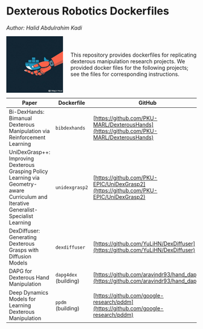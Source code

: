 <h1> Dexterous Robotics Dockerfiles </h1>

*Author: Halid Abdulrahim Kadi*


<div style="display:flex; align-items:center; gap: 20px;">
<img src="dext-docker.jpeg" alt="Description" width="150" height="150">
  <div style="flex: 1;">
    <p>This repository provides dockerfiles for replicating dexterous manipulation research projects. We provided docker files for the following projects; see the files for corresponding instructions.</p>
  </div>
  
</div>




| Paper                                                                                     | Dockerfile    | GitHub 
|------------------------------------------------------------------------------------|---------------------| -------------|
| Bi-DexHands: Bimanual Dexterous Manipulation via Reinforcement Learning                  | `bibdexhands`       | [https://github.com/PKU-MARL/DexterousHands](https://github.com/PKU-MARL/DexterousHands) |
| UniDexGrasp++: Improving Dexterous Grasping Policy Learning via Geometry-aware Curriculum and Iterative Generalist-Specialist Learning | `unidexgrasp2` | [https://github.com/PKU-EPIC/UniDexGrasp2](https://github.com/PKU-EPIC/UniDexGrasp2) |
| DexDiffuser: Generating Dexterous Grasps with Diffusion Models | `dexdiffuser` | [https://github.com/YuLiHN/DexDiffuser](https://github.com/YuLiHN/DexDiffuser) |
| DAPG for Dexterous Hand Manipulation | `dapg4dex` (building) | [https://github.com/aravindr93/hand_dapg](https://github.com/aravindr93/hand_dapg) |
| Deep Dynamics Models for Learning Dexterous Manipulation  | `ppdm` (building) | [https://github.com/google-research/pddm](https://github.com/google-research/pddm)
